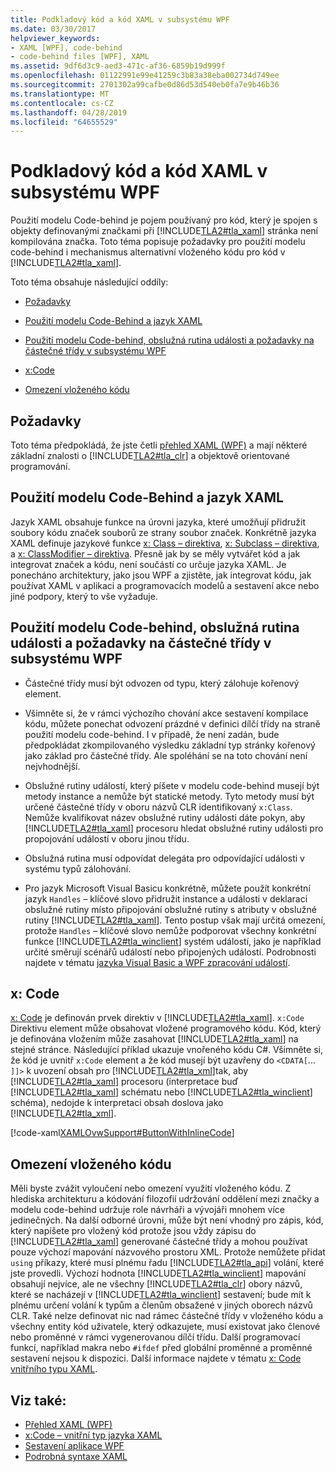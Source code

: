 ```yaml
---
title: Podkladový kód a kód XAML v subsystému WPF
ms.date: 03/30/2017
helpviewer_keywords:
- XAML [WPF], code-behind
- code-behind files [WPF], XAML
ms.assetid: 9df6d3c9-aed3-471c-af36-6859b19d999f
ms.openlocfilehash: 01122991e99e41259c3b83a38eba002734d749ee
ms.sourcegitcommit: 2701302a99cafbe0d86d53d540eb0fa7e9b46b36
ms.translationtype: MT
ms.contentlocale: cs-CZ
ms.lasthandoff: 04/28/2019
ms.locfileid: "64655529"
---
```

# <a name="code-behind-and-xaml-in-wpf"></a>Podkladový kód a kód XAML v subsystému WPF
<a name="introduction"></a> Použití modelu Code-behind je pojem používaný pro kód, který je spojen s objekty definovanými značkami při [!INCLUDE[TLA2#tla_xaml](../../../../includes/tla2sharptla-xaml-md.md)] stránka není kompilována značka. Toto téma popisuje požadavky pro použití modelu code-behind i mechanismus alternativní vloženého kódu pro kód v [!INCLUDE[TLA2#tla_xaml](../../../../includes/tla2sharptla-xaml-md.md)].  
  
 Toto téma obsahuje následující oddíly:  
  
- [Požadavky](#Prerequisites)  
  
- [Použití modelu Code-Behind a jazyk XAML](#codebehind_and_the_xaml_language)  
  
- [Použití modelu Code-behind, obslužná rutina události a požadavky na částečné třídy v subsystému WPF](#Code_behind__Event_Handler__and_Partial_Class)  
  
- [x:Code](#x_Code)  
  
- [Omezení vloženého kódu](#Inline_Code_Limitations)  
  
<a name="Prerequisites"></a>   
## <a name="prerequisites"></a>Požadavky  
 Toto téma předpokládá, že jste četli [přehled XAML (WPF)](xaml-overview-wpf.md) a mají některé základní znalosti o [!INCLUDE[TLA2#tla_clr](../../../../includes/tla2sharptla-clr-md.md)] a objektově orientované programování.  
  
<a name="codebehind_and_the_xaml_language"></a>   
## <a name="code-behind-and-the-xaml-language"></a>Použití modelu Code-Behind a jazyk XAML  
 Jazyk XAML obsahuje funkce na úrovni jazyka, které umožňují přidružit soubory kódu značek souborů ze strany soubor značek. Konkrétně jazyka XAML definuje jazykové funkce [x: Class – direktiva](../../xaml-services/x-class-directive.md), [x: Subclass – direktiva](../../xaml-services/x-subclass-directive.md), a [x: ClassModifier – direktiva](../../xaml-services/x-classmodifier-directive.md). Přesně jak by se měly vytvářet kód a jak integrovat značek a kódu, není součástí co určuje jazyka XAML. Je ponecháno architektury, jako jsou WPF a zjistěte, jak integrovat kódu, jak používat XAML v aplikaci a programovacích modelů a sestavení akce nebo jiné podpory, který to vše vyžaduje.  
  
<a name="Code_behind__Event_Handler__and_Partial_Class"></a>   
## <a name="code-behind-event-handler-and-partial-class-requirements-in-wpf"></a>Použití modelu Code-behind, obslužná rutina události a požadavky na částečné třídy v subsystému WPF  
  
- Částečné třídy musí být odvozen od typu, který zálohuje kořenový element.  
  
- Všimněte si, že v rámci výchozího chování akce sestavení kompilace kódu, můžete ponechat odvození prázdné v definici dílčí třídy na straně použití modelu code-behind. I v případě, že není zadán, bude předpokládat zkompilovaného výsledku základní typ stránky kořenový jako základ pro částečné třídy. Ale spoléhání se na toto chování není nejvhodnější.  
  
- Obslužné rutiny událostí, který píšete v modelu code-behind musejí být metody instance a nemůže být statické metody. Tyto metody musí být určené částečné třídy v oboru názvů CLR identifikovaný `x:Class`. Nemůže kvalifikovat název obslužné rutiny události dáte pokyn, aby [!INCLUDE[TLA2#tla_xaml](../../../../includes/tla2sharptla-xaml-md.md)] procesoru hledat obslužné rutiny události pro propojování událostí v oboru jinou třídu.  
  
- Obslužná rutina musí odpovídat delegáta pro odpovídající události v systému typů zálohování.  
  
- Pro jazyk Microsoft Visual Basicu konkrétně, můžete použít konkrétní jazyk `Handles` – klíčové slovo přidružit instance a události v deklaraci obslužné rutiny místo připojování obslužné rutiny s atributy v obslužné rutiny [!INCLUDE[TLA2#tla_xaml](../../../../includes/tla2sharptla-xaml-md.md)]. Tento postup však mají určitá omezení, protože `Handles` – klíčové slovo nemůže podporovat všechny konkrétní funkce [!INCLUDE[TLA2#tla_winclient](../../../../includes/tla2sharptla-winclient-md.md)] systém událostí, jako je například určité směrují scénářů událostí nebo připojených událostí. Podrobnosti najdete v tématu [jazyka Visual Basic a WPF zpracování událostí](visual-basic-and-wpf-event-handling.md).  
  
<a name="x_Code"></a>   
## <a name="xcode"></a>x: Code  
 [x: Code](../../xaml-services/x-code-intrinsic-xaml-type.md) je definován prvek direktiv v [!INCLUDE[TLA2#tla_xaml](../../../../includes/tla2sharptla-xaml-md.md)]. `x:Code` Direktivu element může obsahovat vložené programového kódu. Kód, který je definována vložením může zasahovat [!INCLUDE[TLA2#tla_xaml](../../../../includes/tla2sharptla-xaml-md.md)] na stejné stránce. Následující příklad ukazuje vnořeného kódu C#. Všimněte si, že kód je uvnitř `x:Code` element a že kód musejí být uzavřeny do `<CDATA[`... `]]>` k uvození obsah pro [!INCLUDE[TLA2#tla_xml](../../../../includes/tla2sharptla-xml-md.md)]tak, aby [!INCLUDE[TLA2#tla_xaml](../../../../includes/tla2sharptla-xaml-md.md)] procesoru (interpretace buď [!INCLUDE[TLA2#tla_xaml](../../../../includes/tla2sharptla-xaml-md.md)] schématu nebo [!INCLUDE[TLA2#tla_winclient](../../../../includes/tla2sharptla-winclient-md.md)] schéma), nedojde k interpretaci obsah doslova jako [!INCLUDE[TLA2#tla_xml](../../../../includes/tla2sharptla-xml-md.md)].  
  
 [!code-xaml[XAMLOvwSupport#ButtonWithInlineCode](~/samples/snippets/csharp/VS_Snippets_Wpf/XAMLOvwSupport/CSharp/page4.xaml#buttonwithinlinecode)]  
  
<a name="Inline_Code_Limitations"></a>   
## <a name="inline-code-limitations"></a>Omezení vloženého kódu  
 Měli byste zvážit vyloučení nebo omezení využití vloženého kódu. Z hlediska architekturu a kódování filozofií udržování oddělení mezi značky a modelu code-behind udržuje role návrháři a vývojáři mnohem více jedinečných. Na další odborné úrovni, může být není vhodný pro zápis, kód, který napíšete pro vložený kód protože jsou vždy zápisu do [!INCLUDE[TLA2#tla_xaml](../../../../includes/tla2sharptla-xaml-md.md)] generované částečné třídy a mohou používat pouze výchozí mapování názvového prostoru XML. Protože nemůžete přidat `using` příkazy, které musí plnému řadu [!INCLUDE[TLA2#tla_api](../../../../includes/tla2sharptla-api-md.md)] volání, které jste provedli. Výchozí hodnota [!INCLUDE[TLA2#tla_winclient](../../../../includes/tla2sharptla-winclient-md.md)] mapování obsahují nejvíce, ale ne všechny [!INCLUDE[TLA2#tla_clr](../../../../includes/tla2sharptla-clr-md.md)] obory názvů, které se nacházejí v [!INCLUDE[TLA2#tla_winclient](../../../../includes/tla2sharptla-winclient-md.md)] sestavení; bude mít k plnému určení volání k typům a členům obsažené v jiných oborech názvů CLR. Také nelze definovat nic nad rámec částečné třídy v vloženého kódu a všechny entity kód uživatele, který odkazujete, musí existovat jako členové nebo proměnné v rámci vygenerovanou dílčí třídu. Další programovací funkcí, například makra nebo `#ifdef` před globální proměnné a proměnné sestavení nejsou k dispozici. Další informace najdete v tématu [x: Code vnitřního typu XAML](../../xaml-services/x-code-intrinsic-xaml-type.md).  
  
## <a name="see-also"></a>Viz také:

- [Přehled XAML (WPF)](xaml-overview-wpf.md)
- [x:Code – vnitřní typ jazyka XAML](../../xaml-services/x-code-intrinsic-xaml-type.md)
- [Sestavení aplikace WPF](../app-development/building-a-wpf-application-wpf.md)
- [Podrobná syntaxe XAML](xaml-syntax-in-detail.md)
